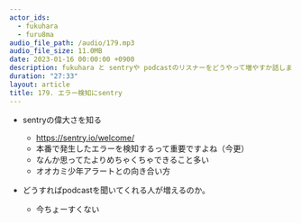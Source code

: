 ```yaml
---
actor_ids:
  - fukuhara
  - furu8ma
audio_file_path: /audio/179.mp3
audio_file_size: 11.0MB
date: 2023-01-16 00:00:00 +0900
description: fukuhara と sentryや podcastのリスナーをどうやって増やすか話しました
duration: "27:33"
layout: article
title: 179. エラー検知にsentry
---
```


- sentryの偉大さを知る
    - https://sentry.io/welcome/
    - 本番で発生したエラーを検知するって重要ですよね（今更）
    - なんか思ってたよりめちゃくちゃできること多い
    - オオカミ少年アラートとの向き合い方

- どうすればpodcastを聞いてくれる人が増えるのか。
    - 今ちょーすくない

